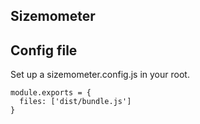 ## Sizemometer

## Config file

Set up a sizemometer.config.js in your root.

```
module.exports = {
  files: ['dist/bundle.js']
}
```